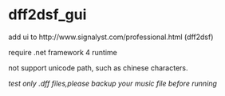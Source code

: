 # dff2dsf_gui
<p> add ui to http://www.signalyst.com/professional.html (dff2dsf) </p>
<p> require .net framework 4 runtime </p>
<p> not support unicode path, such as chinese characters. <p>

_test only .dff files,please backup your music file before running_
